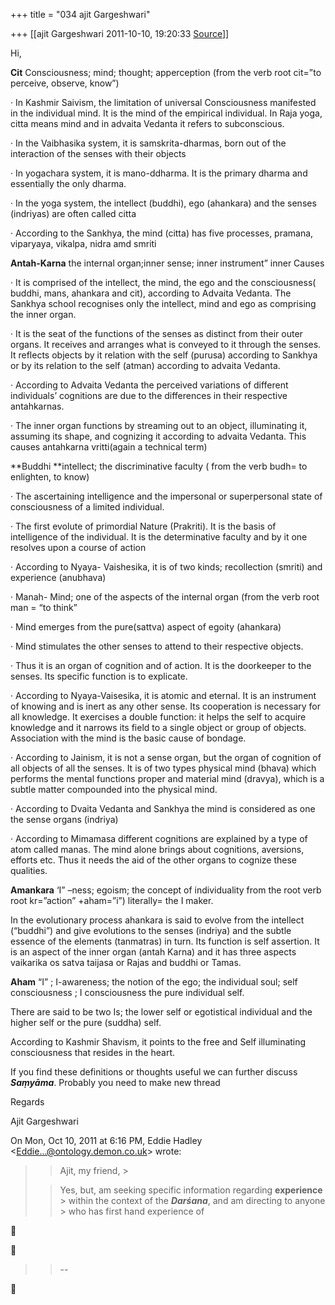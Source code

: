 +++
title = "034 ajit Gargeshwari"

+++
[[ajit Gargeshwari	2011-10-10, 19:20:33 [Source](https://groups.google.com/g/samskrita/c/gKzy2cIRvoM)]]



Hi,  
  

**Cit** Consciousness; mind; thought; apperception (from the verb root cit=”to perceive, observe, know”)

· In Kashmir Saivism, the limitation of universal Consciousness manifested in the individual mind. It is the mind of the empirical individual. In Raja yoga, citta means mind and in advaita Vedanta it refers to subconscious.

· In the Vaibhasika system, it is samskrita-dharmas, born out of the interaction of the senses with their objects

· In yogachara system, it is mano-ddharma. It is the primary dharma and essentially the only dharma.

· In the yoga system, the intellect (buddhi), ego (ahankara) and the senses (indriyas) are often called citta

· According to the Sankhya, the mind (citta) has five processes, pramana, viparyaya, vikalpa, nidra amd smriti



**Antah-Karna** the internal organ;inner sense; inner instrument” inner Causes

· It is comprised of the intellect, the mind, the ego and the consciousness( buddhi, mans, ahankara and cit), according to Advaita Vedanta. The Sankhya school recognises only the intellect, mind and ego as comprising the inner organ.

· It is the seat of the functions of the senses as distinct from their outer organs. It receives and arranges what is conveyed to it through the senses. It reflects objects by it relation with the self (purusa) according to Sankhya or by its relation to the self (atman) according to advaita Vedanta.

· According to Advaita Vedanta the perceived variations of different individuals’ cognitions are due to the differences in their respective antahkarnas.

· The inner organ functions by streaming out to an object, illuminating it, assuming its shape, and cognizing it according to advaita Vedanta. This causes antahkarna vritti(again a technical term)



**Buddhi **intellect; the discriminative faculty ( from the verb budh= to enlighten, to know)

· The ascertaining intelligence and the impersonal or superpersonal state of consciousness of a limited individual.

· The first evolute of primordial Nature (Prakriti). It is the basis of intelligence of the individual. It is the determinative faculty and by it one resolves upon a course of action

· According to Nyaya- Vaishesika, it is of two kinds; recollection (smriti) and experience (anubhava)

· Manah- Mind; one of the aspects of the internal organ (from the verb root man = “to think”

· Mind emerges from the pure(sattva) aspect of egoity (ahankara)

· Mind stimulates the other senses to attend to their respective objects.

· Thus it is an organ of cognition and of action. It is the doorkeeper to the senses. Its specific function is to explicate.

· According to Nyaya-Vaisesika, it is atomic and eternal. It is an instrument of knowing and is inert as any other sense. Its cooperation is necessary for all knowledge. It exercises a double function: it helps the self to acquire knowledge and it narrows its field to a single object or group of objects. Association with the mind is the basic cause of bondage.

· According to Jainism, it is not a sense organ, but the organ of cognition of all objects of all the senses. It is of two types physical mind (bhava) which performs the mental functions proper and material mind (dravya), which is a subtle matter compounded into the physical mind.

· According to Dvaita Vedanta and Sankhya the mind is considered as one the sense organs (indriya)

· According to Mimamasa different cognitions are explained by a type of atom called manas. The mind alone brings about cognitions, aversions, efforts etc. Thus it needs the aid of the other organs to cognize these qualities.

**Amankara** ‘I” –ness; egoism; the concept of individuality from the root verb root kr=”action” +aham=”i”) literally= the I maker.

In the evolutionary process ahankara is said to evolve from the intellect (“buddhi”) and give evolutions to the senses (indriya) and the subtle essence of the elements (tanmatras) in turn. Its function is self assertion. It is an aspect of the inner organ (antah Karna) and it has three aspects vaikarika os satva taijasa or Rajas and buddhi or Tamas.

**Aham** “I” ; I-awareness; the notion of the ego; the individual soul; self consciousness ; I consciousness the pure individual self.

There are said to be two Is; the lower self or egotistical individual and the higher self or the pure (suddha) self.

According to Kashmir Shavism, it points to the free and Self illuminating consciousness that resides in the heart.

  

If you find these definitions or thoughts useful we can further discuss ***Saṃyāma***. Probably you need to make new thread

  

Regards

Ajit Gargeshwari  

  
  

On Mon, Oct 10, 2011 at 6:16 PM, Eddie Hadley \<[Eddie...@ontology.demon.co.uk]()\> wrote:  

> 
> > 
> > 
> > 
> > Ajit, my friend, >
> 
> > 
> > 
> > 
> > 
> > Yes, but, am seeking specific information regarding **experience** > within the context of the ***Darśana***, and am directing to anyone > who has first hand experience of
> > 
> > 
> > 
> > 





> 
> > 
> > 
> > 
> > --  
> > 
> > 



